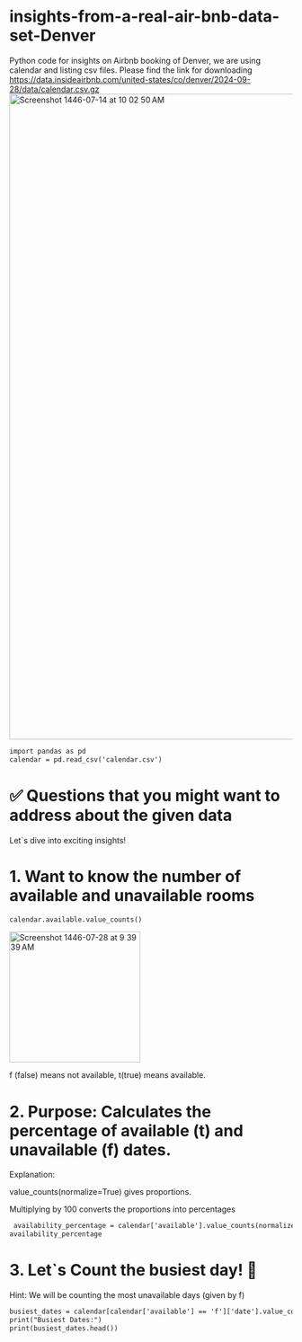# insights-from-a-real-air-bnb-data-set-Denver
Python code for insights on Airbnb booking of Denver, we are using calendar and listing csv files.
Please find the link for downloading
https://data.insideairbnb.com/united-states/co/denver/2024-09-28/data/calendar.csv.gz
<img width="1150" alt="Screenshot 1446-07-14 at 10 02 50 AM" src="https://github.com/user-attachments/assets/6727460e-0f48-4b0e-8926-50d3ef0cf133" />

```diff
import pandas as pd 
calendar = pd.read_csv('calendar.csv')
```
# ✅ Questions that you might want to address about the given data

Let`s dive into exciting insights!

# 1. Want to know the number of available and unavailable rooms

```diff
calendar.available.value_counts()
```
<img width="233" alt="Screenshot 1446-07-28 at 9 39 39 AM" src="https://github.com/user-attachments/assets/6fbe5051-2a6d-49e1-add5-b26567a049bd" />

f (false) means not available, t(true) means available.

# 2. Purpose: Calculates the percentage of available (t) and unavailable (f) dates.

Explanation:

value_counts(normalize=True) gives proportions.

Multiplying by 100 converts the proportions into percentages

```diff
 availability_percentage = calendar['available'].value_counts(normalize=True) * 100
availability_percentage
```
# 3. Let`s Count the busiest day! 🚩
Hint: We will be counting the most unavailable days (given by f)
```diff
busiest_dates = calendar[calendar['available'] == 'f']['date'].value_counts()
print("Busiest Dates:")
print(busiest_dates.head())
```
